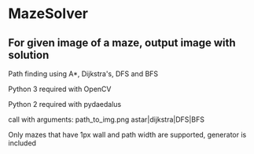 # MazeSolver
## For given image of a maze, output image with solution

Path finding using A*, Dijkstra's, DFS and BFS

Python 3 required with OpenCV

Python 2 required with pydaedalus 

call with arguments: path_to_img.png astar|dijkstra|DFS|BFS



Only mazes that have 1px wall and path width are supported, generator is included

